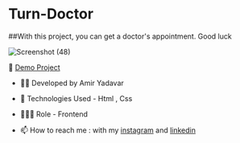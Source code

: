 # Turn-Doctor

##With this project, you can get a doctor's appointment. Good luck


![Screenshot (48)](https://user-images.githubusercontent.com/110972269/200397397-6e23bc3e-e360-4f9d-947a-105225dd68f5.png)


🔗 [Demo Project]( https://amir-yadavar.github.io/Css-tricks-mini-exercise/)

- 👨‍💻 Developed by Amir Yadavar

- 🤖 Technologies Used - Html , Css 

- 🕵🏻‍♀️ Role - Frontend

- 📫 How to reach me : with my [instagram](https://instagram.com/amir_yadavar_?igshid=YmMyMTA2M2Y=) and [linkedin](https://www.linkedin.com/in/amir-yadavar-269904242/)

